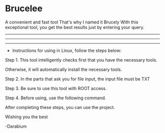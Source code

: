 # Brucelee
A convenient and fast tool That's why I named it Brucely With this exceptional tool, you get the best results just by entering your query.


***************************************************************************************
---------------------------------------------------------------------------------------
***************************************************************************************

* Instructions for using in Linux, follow the steps below:

Step 1. This tool intelligently checks first that you have the necessary tools.

Otherwise, it will automatically install the necessary tools.

Step 2. In the parts that ask you for file input, the input file must be TXT

Step 3. Be sure to use this tool with ROOT access.

Step 4. Before using, use the following command.

After completing these steps, you can use the project.

Wishing you the best

-Darabium

